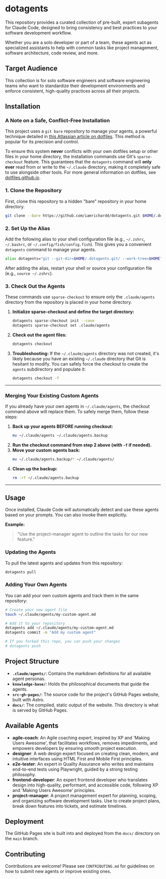# dotagents

This repository provides a curated collection of pre-built, expert subagents for Claude Code, designed to bring consistency and best practices to your software development workflow.

Whether you are a solo developer or part of a team, these agents act as specialized assistants to help with common tasks like project management, software architecture, code review, and more.

## Target Audience

This collection is for solo software engineers and software engineering teams who want to standardize their development environments and enforce consistent, high-quality practices across all their projects.

## Installation

### A Note on a Safe, Conflict-Free Installation

This project uses a `git bare` repository to manage your agents, a powerful technique detailed in [this Atlassian article on dotfiles](https://www.atlassian.com/git/tutorials/dotfiles). This method is popular for its precision and control.

To ensure this system **never** conflicts with your own dotfiles setup or other files in your home directory, the installation commands use Git's `sparse-checkout` feature. This guarantees that the `dotagents` command will **only ever** read from or write to the `~/.claude` directory, making it completely safe to use alongside other tools. For more general information on dotfiles, see [dotfiles.github.io](https://dotfiles.github.io/).

### 1. Clone the Repository

First, clone this repository to a hidden "bare" repository in your home directory.

```bash
git clone --bare https://github.com/iamrichardd/dotagents.git $HOME/.dotagents.git
```

### 2. Set Up the Alias

Add the following alias to your shell configuration file (e.g., `~/.zshrc`, `~/.bashrc`, or `~/.config/fish/config.fish`). This gives you a convenient `dotagents` command to manage your agents.

```bash
alias dotagents="git --git-dir=$HOME/.dotagents.git/ --work-tree=$HOME"
```

After adding the alias, restart your shell or source your configuration file (e.g., `source ~/.zshrc`).

### 3. Check Out the Agents

These commands use `sparse-checkout` to ensure only the `.claude/agents` directory from the repository is placed in your home directory.

1.  **Initialize sparse-checkout and define the target directory:**
    ```bash
    dotagents sparse-checkout init --cone
    dotagents sparse-checkout set .claude/agents
    ```

2.  **Check out the agent files:**
    ```bash
    dotagents checkout
    ```

3.  **Troubleshooting:**
    If the `~/.claude/agents` directory was not created, it's likely because you have an existing `~/.claude` directory that Git is hesitant to modify. You can safely force the checkout to create the `agents` subdirectory and populate it:
    ```bash
    dotagents checkout -f
    ```

---

### **Merging Your Existing Custom Agents**

If you already have your own agents in `~/.claude/agents`, the checkout command above will replace them. To safely merge them, follow these steps:

1.  **Back up your agents BEFORE running checkout:**
    ```bash
    mv ~/.claude/agents ~/.claude/agents.backup
    ```
2.  **Run the checkout command from step 2 above (with `-f` if needed).**
3.  **Move your custom agents back:**
    ```bash
    mv ~/.claude/agents.backup/* ~/.claude/agents/
    ```
4.  **Clean up the backup:**
    ```bash
    rm -rf ~/.claude/agents.backup
    ```
---

## Usage

Once installed, Claude Code will automatically detect and use these agents based on your prompts. You can also invoke them explicitly.

**Example:**
> "Use the project-manager agent to outline the tasks for our new feature."

### Updating the Agents

To pull the latest agents and updates from this repository:

```bash
dotagents pull
```

### Adding Your Own Agents

You can add your own custom agents and track them in the same repository:

```bash
# Create your new agent file
touch ~/.claude/agents/my-custom-agent.md

# Add it to your repository
dotagents add ~/.claude/agents/my-custom-agent.md
dotagents commit -m "Add my custom agent"

# If you forked this repo, you can push your changes
# dotagents push
```

## Project Structure

- **`.claude/agents/`**: Contains the markdown definitions for all available agent personas.
- **`knowledge-base/`**: Holds the philosophical documents that guide the agents.
- **`src-gh-pages/`**: The source code for the project's GitHub Pages website, built with Astro.
- **`docs/`**: The compiled, static output of the website. This directory is what is served by GitHub Pages.

## Available Agents

- **agile-coach**: An Agile coaching expert, inspired by XP and 'Making Users Awesome', that facilitates workflows, removes impediments, and empowers developers by ensuring smooth project execution.
- **designer**: A web design expert focused on creating clean, modern, and intuitive interfaces using HTML First and Mobile First principles.
- **e2e-tester**: An expert in Quality Assurance who writes and maintains end-to-end tests using Playwright, guided by a strong testing philosophy.
- **frontend-developer**: An expert frontend developer who translates design into high-quality, performant, and accessible code, following XP and 'Making Users Awesome' principles.
- **project-manager**: A project management expert for planning, scoping, and organizing software development tasks. Use to create project plans, break down features into tickets, and estimate timelines.

## Deployment

The GitHub Pages site is built into and deployed from the `docs/` directory on the `main` branch.

## Contributing

Contributions are welcome! Please see `CONTRIBUTING.md` for guidelines on how to submit new agents or improve existing ones.